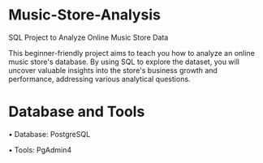 # Music-Store-Analysis

SQL Project to Analyze Online Music Store Data

This beginner-friendly project aims to teach you how to analyze an online music store's database. By using SQL to explore the dataset, you will uncover valuable insights into the store's business growth and performance, addressing various analytical questions.

# Database and Tools

• Database: PostgreSQL

• Tools: PgAdmin4
